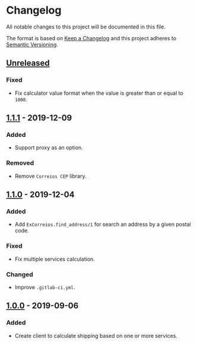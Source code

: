 # Changelog
All notable changes to this project will be documented in this file.

The format is based on [Keep a Changelog](http://keepachangelog.com/en/1.0.0/)
and this project adheres to [Semantic Versioning](http://semver.org/spec/v2.0.0.html).

## [Unreleased]
### Fixed
- Fix calculator value format when the value is greater than or equal to `1000`.

## [1.1.1] - 2019-12-09
### Added
- Support proxy as an option.

### Removed
- Remove `Correios CEP` library.

## [1.1.0] - 2019-12-04
### Added
- Add `ExCorreios.find_address/1` for search an address by a given postal code.

### Fixed
- Fix multiple services calculation.

### Changed
- Improve `.gitlab-ci.yml`.

## [1.0.0] - 2019-09-06
### Added
- Create client to calculate shipping based on one or more services.

[Unreleased]: https://code.locaweb.com.br/criador-sites/ex_correios/compare/master...v1.1.1
[1.1.1]: https://code.locaweb.com.br/criador-sites/ex_correios/compare/v1.1.0...v1.1.1
[1.1.0]: https://code.locaweb.com.br/criador-sites/ex_correios/compare/v1.0.0...v1.1.0
[1.0.0]: https://code.locaweb.com.br/criador-sites/ex_correios/compare/v0.1.0...v1.0.0
[0.1.0]: https://code.locaweb.com.br/criador-sites/ex_correios/-/tags/v0.0.1
